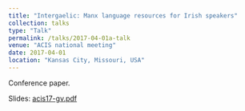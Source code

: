 ```yaml
---
title: "Intergaelic: Manx language resources for Irish speakers"
collection: talks
type: "Talk"
permalink: /talks/2017-04-01a-talk
venue: "ACIS national meeting"
date: 2017-04-01
location: "Kansas City, Missouri, USA"
---
```


Conference paper.

Slides: [acis17-gv.pdf](/files/acis17-gv.pdf)
